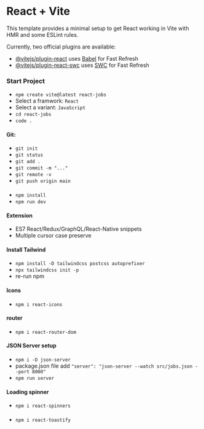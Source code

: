 # React + Vite

This template provides a minimal setup to get React working in Vite with HMR and some ESLint rules.

Currently, two official plugins are available:

- [@vitejs/plugin-react](https://github.com/vitejs/vite-plugin-react/blob/main/packages/plugin-react/README.md) uses [Babel](https://babeljs.io/) for Fast Refresh
- [@vitejs/plugin-react-swc](https://github.com/vitejs/vite-plugin-react-swc) uses [SWC](https://swc.rs/) for Fast Refresh

### Start Project
- `npm create vite@latest react-jobs`
- Select a framwork: `React`
- Select a variant: `JavaScript`
- `cd react-jobs`
- `code .`
#### Git:
- `git init`
- `git status`
- `git add .`
- `git commit -m "..."`
- `git remote -v`
- `git push origin main`
#### 
- `npm install`
- `npm run dev`

#### Extension
- ES7 React/Redux/GraphQL/React-Native snippets
- Multiple cursor case preserve

#### Install Tailwind
- `npm install -D tailwindcss postcss autoprefixer`
- `npx tailwindcss init -p`
- re-run npm

#### Icons
- `npm i react-icons`

#### router
- `npm i react-router-dom`

#### JSON Server setup
- `npm i -D json-server`
- package.json file add `"server": "json-server --watch src/jobs.json --port 8000"`
- `npm run server`

#### Loading spinner
- `npm i react-spinners`

#### 
 - `npm i react-toastify`